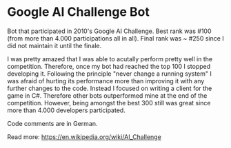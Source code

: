 Google AI Challenge Bot
=======================

Bot that participated in 2010's Google AI Challenge. Best rank was #100 (from more than 4.000 participations all in all). Final rank was ~ #250 since I did not maintain it until the finale.

I was pretty amazed that I was able to acutally perform pretty well in the competition. Therefore, once my bot had reached the top 100 I stopped developing it. Following the principle "never change a running system" I was afraid of hurting its performance more than improving it with any further changes to the code. Instead I focused on writing a client for the game in C#. Therefore other bots outperformed mine at the end of the competition. However, being amongst the best 300 still was great since more than 4.000 developers participated.

Code comments are in German.

Read more: https://en.wikipedia.org/wiki/AI_Challenge
